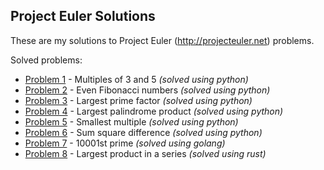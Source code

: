 ## Project Euler Solutions

These are my solutions to Project Euler (http://projecteuler.net) problems.

Solved problems:

* [Problem 1](/python/problem1.py)       - Multiples of 3 and 5 *(solved using python)*
* [Problem 2](/python/problem2.py)       - Even Fibonacci numbers *(solved using python)*
* [Problem 3](/python/problem3.py)       - Largest prime factor *(solved using python)*
* [Problem 4](/python/problem3.py)       - Largest palindrome product *(solved using python)*
* [Problem 5](/python/problem5.py)       - Smallest multiple *(solved using python)*
* [Problem 6](/python/problem6.py)       - Sum square difference *(solved using python)*
* [Problem 7](/golang/problem7/main.go)  - 10001st prime *(solved using golang)*
* [Problem 8](rust/problem8/src/main.rs) - Largest product in a series *(solved using rust)*
